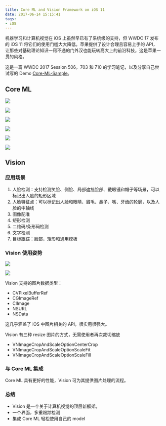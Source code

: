 ```yaml
---
title: Core ML and Vision Framework on iOS 11
date: 2017-06-14 15:15:41
tags:
- iOS
---
```


机器学习和计算机视觉在 iOS 上虽然早已有了系统级的支持，但 WWDC 17 发布的 iOS 11 将它们的使用门槛大大降低。苹果提供了设计合理且容易上手的 API，让那些对基础理论知识一窍不通的门外汉也能玩转高大上的前沿科技，这是苹果一贯的风格。

<!--more-->

这是一篇 WWDC 2017 Session 506，703 和 710 的学习笔记，以及分享自己尝试写的 Demo [Core-ML-Sample](https://github.com/yulingtianxia/Core-ML-Sample)。

## Core ML

![](http://7ni3rk.com1.z0.glb.clouddn.com/iOS11/coreml1.png)

![](http://7ni3rk.com1.z0.glb.clouddn.com/iOS11/coreml2.png)

![](http://7ni3rk.com1.z0.glb.clouddn.com/iOS11/coreml4.png)

![](http://7ni3rk.com1.z0.glb.clouddn.com/iOS11/coreml3.png)

![](http://7ni3rk.com1.z0.glb.clouddn.com/iOS11/coreml5.png)

![](http://7ni3rk.com1.z0.glb.clouddn.com/iOS11/coreml6.png)

## Vision

### 应用场景

1. 人脸检测：支持检测笑脸、侧脸、局部遮挡脸部、戴眼镜和帽子等场景，可以标记出人脸的矩形区域
2. 人脸特征点：可以标记出人脸和眼睛、眉毛、鼻子、嘴、牙齿的轮廓，以及人脸的中轴线
3. 图像配准
4. 矩形检测
5. 二维码/条形码检测
6. 文字检测
7. 目标跟踪：脸部，矩形和通用模板

### Vision 使用姿势

![](http://7ni3rk.com1.z0.glb.clouddn.com/iOS11/506_vision_framework_building_on_core_ml_%E9%A1%B5%E9%9D%A2_36.png)

![](http://7ni3rk.com1.z0.glb.clouddn.com/iOS11/506_vision_framework_building_on_core_ml_%E9%A1%B5%E9%9D%A2_40.png)

Vision 支持的图片数据类型：

- CVPixelBufferRef
- CGImageRef
- CIImage
- NSURL
- NSData

这几乎涵盖了 iOS 中图片相关的 API，很实用很强大。

Vision 有三种 resize 图片的方式，无需使用者再次裁切缩放

- VNImageCropAndScaleOptionCenterCrop
- VNImageCropAndScaleOptionScaleFit
- VNImageCropAndScaleOptionScaleFill


### 与 Core ML 集成

Core ML 具有更好的性能，Vision 可为其提供图片处理的流程。

### 总结

- Vision 是一个关于计算机视觉的顶层新框架。
- 一个界面，多重跟踪检测
- 集成 Core ML 轻松使用自己的 model



